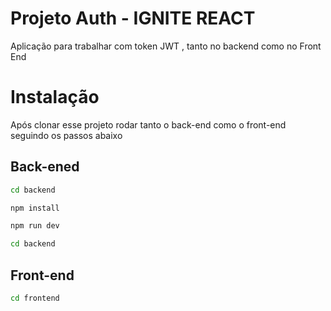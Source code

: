 # Projeto Auth - IGNITE REACT

Aplicação para trabalhar com token JWT , tanto no backend como no Front End

# Instalação

Após clonar esse projeto rodar tanto o back-end como o front-end seguindo os passos abaixo

## Back-ened

```bash
cd backend
```

```bash
npm install
```

```bash
npm run dev
```

```bash
cd backend
```

## Front-end

```bash
cd frontend
```
